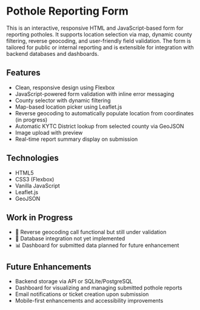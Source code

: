 
# Pothole Reporting Form

This is an interactive, responsive HTML and JavaScript-based form for reporting potholes. It supports location selection via map, dynamic county filtering, reverse geocoding, and user-friendly field validation. The form is tailored for public or internal reporting and is extensible for integration with backend databases and dashboards.

## Features

- Clean, responsive design using Flexbox
- JavaScript-powered form validation with inline error messaging
- County selector with dynamic filtering
- Map-based location picker using Leaflet.js
- Reverse geocoding to automatically populate location from coordinates (in progress)
- Automatic KYTC District lookup from selected county via GeoJSON
- Image upload with preview
- Real-time report summary display on submission

## Technologies

- HTML5
- CSS3 (Flexbox)
- Vanilla JavaScript
- Leaflet.js
- GeoJSON

## Work in Progress

- 🔄 Reverse geocoding call functional but still under validation
- 💾 Database integration not yet implemented
- 📊 Dashboard for submitted data planned for future enhancement

## Future Enhancements

- Backend storage via API or SQLite/PostgreSQL
- Dashboard for visualizing and managing submitted pothole reports
- Email notifications or ticket creation upon submission
- Mobile-first enhancements and accessibility improvements
